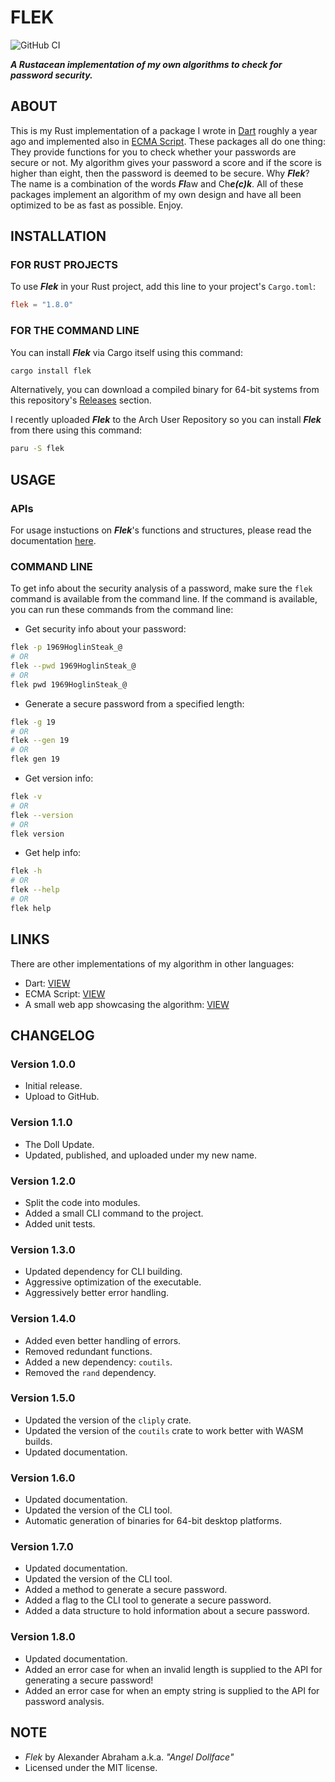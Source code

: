 # FLEK

![GitHub CI](https://github.com/angeldollface/flek/actions/workflows/rust.yml/badge.svg)

***A Rustacean implementation of my own algorithms to check for password security.***

## ABOUT

This is my Rust implementation of a package I wrote in [Dart](https://github.com/angeldollface/securitycheck) roughly a year ago and implemented also in [ECMA Script](https://github.com/angeldollface/vulcheck). These packages all do one thing: They provide functions for you to check whether your passwords are secure or not. My algorithm gives your password a score and if the score is higher than eight, then the password is deemed to be secure. Why ***Flek***? The name is a combination of the words ***Fl***aw and Ch***e(c)k***. All of these packages implement an algorithm of my own design and have all been optimized to be as fast as possible. Enjoy.

## INSTALLATION

### FOR RUST PROJECTS

To use ***Flek*** in your Rust project, add this line to your project's `Cargo.toml`:

```TOML
flek = "1.8.0"
```

### FOR THE COMMAND LINE

You can install ***Flek*** via Cargo itself using this command:

```bash
cargo install flek
```

Alternatively, you can download a compiled binary for 64-bit systems from this repository's [Releases](https://github.com/angeldollface/flek/releases) section.

I recently uploaded ***Flek*** to the Arch User Repository so you can install ***Flek*** from there using this command:

```bash
paru -S flek
```

## USAGE

### APIs

For usage instuctions on ***Flek***'s functions and structures, please read the documentation [here](https://docs.rs/flek/1.8.0).

### COMMAND LINE

To get info about the security analysis of a password, make sure the `flek` command is available from the command line. If the command is available, you can run these commands from the command line:

- Get security info about your password:

```bash
flek -p 1969HoglinSteak_@
# OR
flek --pwd 1969HoglinSteak_@
# OR
flek pwd 1969HoglinSteak_@
```

- Generate a secure password from a specified length:

```bash
flek -g 19
# OR
flek --gen 19
# OR
flek gen 19
```

- Get version info:

```bash
flek -v
# OR
flek --version
# OR
flek version
```

- Get help info:

```bash
flek -h
# OR
flek --help
# OR
flek help
```

## LINKS

There are other implementations of my algorithm in other languages:

- Dart: [VIEW](https://github.com/angeldollface/securitycheck)
- ECMA Script: [VIEW](https://github.com/angeldollface/vulcheck)
- A small web app showcasing the algorithm: [VIEW](https://github.com/angeldollface/vcheck.rs)

## CHANGELOG

### Version 1.0.0

- Initial release.
- Upload to GitHub.

### Version 1.1.0

- The Doll Update.
- Updated, published, and uploaded under my new name.

### Version 1.2.0

- Split the code into modules.
- Added a small CLI command to the project.
- Added unit tests.

### Version 1.3.0

- Updated dependency for CLI building.
- Aggressive optimization of the executable.
- Aggressively better error handling.

### Version 1.4.0

- Added even better handling of errors.
- Removed redundant functions.
- Added a new dependency: `coutils`.
- Removed the `rand` dependency.

### Version 1.5.0

- Updated the version of the `cliply` crate.
- Updated the version of the `coutils` crate to work better with WASM builds.
- Updated documentation.

### Version 1.6.0

- Updated documentation.
- Updated the version of the CLI tool.
- Automatic generation of binaries for 64-bit desktop platforms.

### Version 1.7.0

- Updated documentation.
- Updated the version of the CLI tool.
- Added a method to generate a secure password.
- Added a flag to the CLI tool to generate a secure password.
- Added a data structure to hold information about a secure password.

### Version 1.8.0

- Updated documentation.
- Added an error case for when an invalid length is supplied to the API for generating a secure password!
- Added an error case for when an empty string is supplied to the API for password analysis.

## NOTE

- *Flek* by Alexander Abraham a.k.a. *"Angel Dollface"*
- Licensed under the MIT license.
